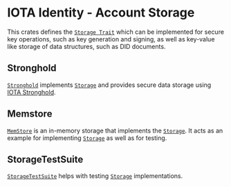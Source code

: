 # IOTA Identity - Account Storage

This crates defines the [`Storage Trait`](crate::storage::Storage) which can be implemented for secure key operations,
such as key generation and signing, as well as key-value like storage of data structures, such as DID documents.

## Stronghold

[`Stronghold`](crate::storage::Stronghold) implements [`Storage`](crate::storage::Storage) and
provides secure data storage using [IOTA Stronghold](https://github.com/iotaledger/stronghold.rs).

## Memstore

[`MemStore`](crate::storage::MemStore) is an in-memory storage that implements the [`Storage`](crate::storage::Storage).
It acts as an example for implementing [`Storage`](crate::storage::Storage) as well as for testing.

## StorageTestSuite
[`StorageTestSuite`](crate::storage::StorageTestSuite) helps with testing [`Storage`](crate::storage::Storage) implementations. 